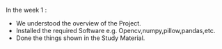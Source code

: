 In the week 1 :
* We understood the overview of the Project.
* Installed the required Software e.g. Opencv,numpy,pillow,pandas,etc.
* Done the things shown in the Study Material.